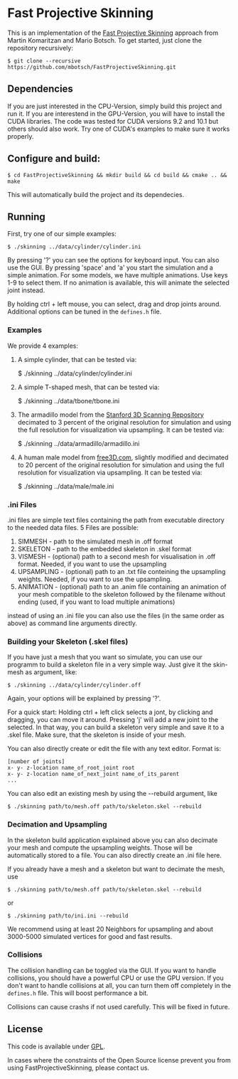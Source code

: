 # Fast Projective Skinning

This is an implementation of the [Fast Projective Skinning](https://graphics.uni-bielefeld.de/publications.html#mig19) approach from Martin Komaritzan and Mario Botsch. To get started, just clone the
repository recursively:

    $ git clone --recursive https://github.com/mbotsch/FastProjectiveSkinning.git

## Dependencies

If you are just interested in the CPU-Version, simply build this project and run it. If you are interestend in the GPU-Version, you will have to install the CUDA libraries. The code was tested for CUDA versions 9.2 and 10.1 but others should also work. Try one of CUDA's examples to make sure it works properly.

## Configure and build:

    $ cd FastProjectiveSkinning && mkdir build && cd build && cmake .. && make

This will automatically build the project and its dependecies.

## Running

First, try one of our simple examples:
	
	$ ./skinning ../data/cylinder/cylinder.ini

By pressing '?' you can see the options for keyboard input. You can also use the GUI. By pressing 'space' and 'a' you start the simulation and a simple animation. For some models, we have multiple animations. Use keys 1-9 to select them. If no animation is available, this will animate the selected joint instead.

By holding ctrl + left mouse, you can select, drag and drop joints around. Additional options can be tuned in the `defines.h` file.


### Examples

We provide 4 examples:

1. A simple cylinder, that can be tested via:

    $ ./skinning ../data/cylinder/cylinder.ini

2. A simple T-shaped mesh, that can be tested via:

	$ ./skinning ../data/tbone/tbone.ini

3. The armadillo model from the [Stanford 3D Scanning Repository](http://graphics.stanford.edu/data/3Dscanrep/) decimated to 3 percent of the original resolution for simulation and using the full resolution for visualization via upsampling. It can be tested via:

	$ ./skinning ../data/armadillo/armadillo.ini

4. A human male model from [free3D.com](https://free3d.com/3d-model/male-base-mesh-6682.html), slightly modified and decimated to 20 percent of the original resolution for simulation and using the full resolution for visualization via upsampling. It can be tested via:

	$ ./skinning ../data/male/male.ini


### .ini Files

.ini files are simple text files containing the path from executable directory to the needed data files. 5 Files are possible:

1. SIMMESH - path to the simulated mesh in .off format
2. SKELETON - path to the embedded skeleton in .skel format
3. VISMESH - (optional) path to a second mesh for visualisation in .off format. Needed, if you want to use the upsampling
4. UPSAMPLING - (optional) path to an .txt file conteining the upsampling weights. Needed, if you want to use the upsampling.
5. ANIMATION - (optional) path to an .anim file containing an animation of your mesh compatible to the skeleton followed by the filename without ending (used, if you want to load multiple animations)

instead of using an .ini file you can also use the files (in the same order as above) as command line arguments directly.

### Building your Skeleton (.skel files)

If you have just a mesh that you want so simulate, you can use our programm to build a skeleton file in a very simple way. Just give it the skin-mesh as argument, like:

	$ ./skinning ../data/cylinder/cylinder.off

Again, your options will be explained by pressing '?'. 

For a quick start: Holding ctrl + left click selects a jont, by clicking and dragging, you can move it around. Pressing 'j' will add a new joint to the selected. In that way, you can build a skeleton very simple and save it to a .skel file. Make sure, that the skeleton is inside of your mesh.

You can also directly create or edit the file with any text editor. Format is:

	[number of joints]
	x- y- z-location name_of_root_joint root
	x- y- z-location name_of_next_joint name_of_its_parent
	...

You can also edit an existing mesh by using the --rebuild argument, like

	$ ./skinning path/to/mesh.off path/to/skeleton.skel --rebuild

### Decimation and Upsampling

In the skeleton build application explained above you can also decimate your mesh and compute the upsampling weights. Those will be automatically stored to a file. You can also directly create an .ini file here.

If you already have a mesh and a skeleton but want to decimate the mesh, use

	$ ./skinning path/to/mesh.off path/to/skeleton.skel --rebuild

or

	$ ./skinning path/to/ini.ini --rebuild
 
We recommend using at least 20 Neighbors for upsampling and about 3000-5000 simulated vertices for good and fast results.

### Collisions

The collision handling can be toggled via the GUI. If you want to handle collisions, you should have a powerful CPU or use the GPU version. If you don't want to handle collisions at all, you can turn them off completely in the `defines.h` file. This will boost performance a bit. 

Collisions can cause crashs if not used carefully. This will be fixed in future.


## License

This code is available under [GPL](LICENSE).

In cases where the constraints of the Open Source license prevent you from using FastProjectiveSkinning, please contact us.


